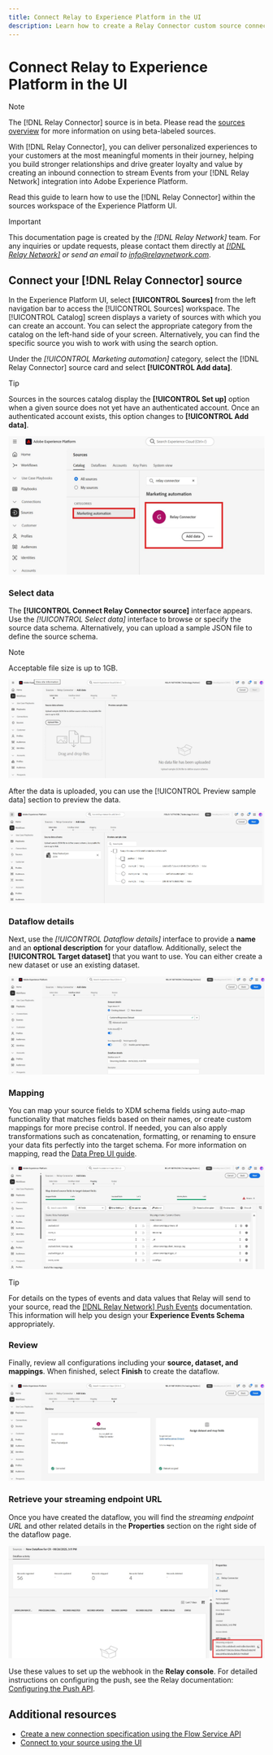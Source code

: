 ```yaml
---
title: Connect Relay to Experience Platform in the UI
description: Learn how to create a Relay Connector custom source connection using the Adobe Experience Platform UI.
---
```

# Connect Relay to Experience Platform in the UI

>[!NOTE]
>
>The [!DNL Relay Connector] source is in beta. Please read the [sources overview](../../../../home.md#terms-and-conditions) for more information on using beta-labeled sources.

With [!DNL Relay Connector], you can deliver personalized experiences to your customers at the most meaningful moments in their journey, helping you build stronger relationships and drive greater loyalty and value by creating an inbound connection to stream Events from your [!DNL Relay Network] integration into Adobe Experience Platform.

Read this guide to learn how to use the [!DNL Relay Connector] within the sources workspace of the Experience Platform UI.

>[!IMPORTANT]
>
>This documentation page is created by the *[!DNL Relay Network]* team. For any inquiries or update requests, please contact them directly at *[[!DNL Relay Network]](https://www.relaynetwork.com/) or send an email to [info@relaynetwork.com](mailto:info@relaynetwork.com)*.

## Connect your [!DNL Relay Connector] source

In the Experience Platform UI, select **[!UICONTROL Sources]** from the left navigation bar to access the [!UICONTROL Sources] workspace. The [!UICONTROL Catalog] screen displays a variety of sources with which you can create an account. You can select the appropriate category from the catalog on the left-hand side of your screen. Alternatively, you can find the specific source you wish to work with using the search option.

Under the *[!UICONTROL Marketing automation]* category, select the [!DNL Relay Connector] source card and select **[!UICONTROL Add data]**.

>[!TIP]
>
>Sources in the sources catalog display the **[!UICONTROL Set up]** option when a given source does not yet have an authenticated account. Once an authenticated account exists, this option changes to **[!UICONTROL Add data]**.

![The catalog page of the sources workspace.](../../../../images/tutorials/create/relay-connector/relay-source.jpg)

### Select data

The **[!UICONTROL Connect Relay Connector source]** interface appears. Use the *[!UICONTROL Select data]* interface to browse or specify the source data schema. Alternatively, you can upload a sample JSON file to define the source schema.

>[!NOTE] 
>
>Acceptable file size is up to 1GB.

![The select data interface](../../../../images/tutorials/create/relay-connector/upload-data.jpg)

After the data is uploaded, you can use the [!UICONTROL Preview sample data] section to preview the data.

![The uploaded data.](../../../../images/tutorials/create/relay-connector/uploaded-data.jpg)

### Dataflow details

Next, use the *[!UICONTROL Dataflow details]* interface to provide a **name** and an **optional description** for your dataflow. Additionally, select the **[!UICONTROL Target dataset]** that you want to use. You can either create a new dataset or use an existing dataset.

![The dataflow details interface. ](../../../../images/tutorials/create/relay-connector/dataflow.jpg)

### Mapping

You can map your source fields to XDM schema fields using auto-map functionality that matches fields based on their names, or create custom mappings for more precise control. If needed, you can also apply transformations such as concatenation, formatting, or renaming to ensure your data fits perfectly into the target schema. For more information on mapping, read the [Data Prep UI guide](../../../../../data-prep/ui/mapping.md).

![The mapping interface in the sources workflow.](../../../../images/tutorials/create/relay-connector/mapping.jpg)

>[!TIP]
>
>For details on the types of events and data values that Relay will send to your source, read the [[!DNL Relay Network] Push Events](https://docs.relaynetwork.com/docs/push-events) documentation. This information will help you design your **Experience Events Schema** appropriately.

### Review

Finally, review all configurations including your **source, dataset, and mappings**. When finished, select **Finish** to create the dataflow.

![The review step of the sources workflow.](../../../../images/tutorials/create/relay-connector/review.jpg)

### Retrieve your streaming endpoint URL

Once you have created the dataflow, you will find the *streaming endpoint URL* and other related details in the **Properties** section on the right side of the dataflow page.

![The dataflow properties](../../../../images/tutorials/create/relay-connector/streaming-endpoint.jpg)

Use these values to set up the webhook in the **Relay console**. For detailed instructions on configuring the push, see the Relay documentation: [Configuring the Push API](https://docs.relaynetwork.com/docs/configuring-the-push-api).

## Additional resources

* [Create a new connection specification using the Flow Service API](https://experienceleague.adobe.com/en/docs/experience-platform/sources/sdk/streaming-sdk/create)
* [Connect to your source using the UI](https://experienceleague.adobe.com/en/docs/experience-platform/sources/sdk/streaming-sdk/submit#test-your-source-using-the-ui)
